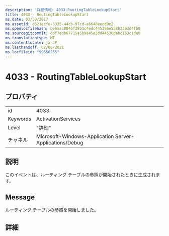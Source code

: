 ```yaml
---
description: '詳細情報: 4033-RoutingTableLookupStart'
title: 4033 - RoutingTableLookupStart
ms.date: 03/30/2017
ms.assetid: d621ecfe-3335-44cb-97cd-a6648eecd9e2
ms.openlocfilehash: be6aac0046f28b1c4edc445396e558b3363d4fb0
ms.sourcegitcommit: ddf7edb67715a5b9a45e3dd44536dabc153c1de0
ms.translationtype: MT
ms.contentlocale: ja-JP
ms.lasthandoff: 02/06/2021
ms.locfileid: "99656255"
---
```

# <a name="4033---routingtablelookupstart"></a>4033 - RoutingTableLookupStart

## <a name="properties"></a>プロパティ  
  
|||  
|-|-|  
|id|4033|  
|Keywords|ActivationServices|  
|Level|"詳細"|  
|チャネル|Microsoft-Windows-Application Server-Applications/Debug|  
  
## <a name="description"></a>説明  

 このイベントは、ルーティング テーブルの参照が開始されたときに生成されます。  
  
## <a name="message"></a>Message  

 ルーティング テーブルの参照を開始しました。  
  
## <a name="details"></a>詳細
